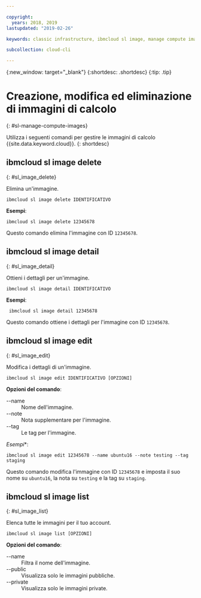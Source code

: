 ```yaml
---

copyright:
  years: 2018, 2019
lastupdated: "2019-02-26"

keywords: classic infrastructure, ibmcloud sl image, manage compute images, ibmcloud sl

subcollection: cloud-cli

---
```


{:new_window: target="_blank"}
{:shortdesc: .shortdesc}
{:tip: .tip}

# Creazione, modifica ed eliminazione di immagini di calcolo
{: #sl-manage-compute-images}

Utilizza i seguenti comandi per gestire le immagini di calcolo {{site.data.keyword.cloud}}.
{: shortdesc}

## ibmcloud sl image delete
{: #sl_image_delete}

Elimina un'immagine.
```
ibmcloud sl image delete IDENTIFICATIVO
```

**Esempi**:
```
ibmcloud sl image delete 12345678
```

Questo comando elimina l'immagine con ID `12345678`.

## ibmcloud sl image detail
{: #sl_image_detail}

Ottieni i dettagli per un'immagine.
```
ibmcloud sl image detail IDENTIFICATIVO
```

**Esempi**:
```
 ibmcloud sl image detail 12345678
```

Questo comando ottiene i dettagli per l'immagine con ID `12345678`.

## ibmcloud sl image edit
{: #sl_image_edit}

Modifica i dettagli di un'immagine.
```
ibmcloud sl image edit IDENTIFICATIVO [OPZIONI]
```

<strong>Opzioni del comando</strong>:
<dl>
<dt>--name</dt>
<dd>Nome dell'immagine.</dd>
<dt>--note</dt>
<dd>Nota supplementare per l'immagine.</dd>
<dt>--tag</dt>
<dd>Le tag per l'immagine.</dd>
</dl>

*Esempi**:
```  
ibmcloud sl image edit 12345678 --name ubuntu16 --note testing --tag staging
```

Questo comando modifica l'immagine con ID `12345678` e imposta il suo nome su `ubuntu16`, la nota su `testing` e la tag su `staging`.

## ibmcloud sl image list
{: #sl_image_list}

Elenca tutte le immagini per il tuo account.
```
ibmcloud sl image list [OPZIONI]
```

<strong>Opzioni del comando</strong>:
<dl>
<dt>--name</dt>
<dd>Filtra il nome dell'immagine.</dd>
<dt>--public</dt>
<dd>Visualizza solo le immagini pubbliche.</dd>
<dt>--private</dt>
<dd>Visualizza solo le immagini private.</dd>
</dl>
